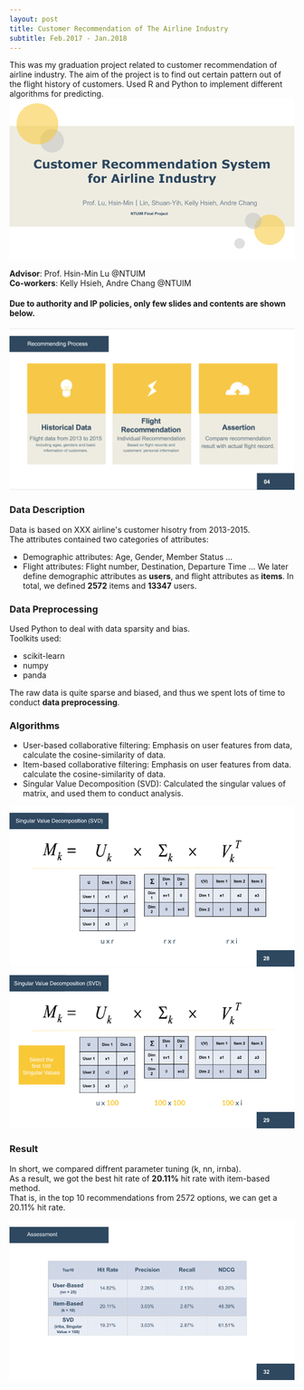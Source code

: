 ```yaml
---
layout: post
title: Customer Recommendation of The Airline Industry
subtitle: Feb.2017 - Jan.2018
---
```

This was my graduation project related to customer recommendation of airline industry.
The aim of the project is to find out certain pattern out of the flight history of customers.
Used R and Python to implement different algorithms for predicting.
![image-title-here](/img/Cover.jpg)   

**Advisor**: Prof. Hsin-Min Lu @NTUIM  
**Co-workers**: Kelly Hsieh, Andre Chang @NTUIM  

#### Due to authority and IP policies, only few slides and contents are shown below.
![image-title-here](/img/Pic1.png)  

### Data Description
Data is based on XXX airline's customer hisotry from 2013-2015.  
The attributes contained two categories of attributes:  
- Demographic attributes: Age, Gender, Member Status ...   
- Flight attributes: Flight number, Destination, Departure Time ... 
We later define demographic attributes as **users**, and flight attributes as **items**.
In total, we defined **2572** items and **13347** users.  

### Data Preprocessing
Used Python to deal with data sparsity and bias.  
Toolkits used:
- scikit-learn
- numpy
- panda  
  
The raw data is quite sparse and biased, and thus we spent lots of time to conduct **data preprocessing**.   

### Algorithms
- User-based collaborative filtering: Emphasis on user features from data, calculate the cosine-similarity of data.  
- Item-based collaborative filtering: Emphasis on user features from data. calculate the cosine-similarity of data.  
- Singular Value Decomposition (SVD): Calculated the singular values of matrix, and used them to conduct analysis.

![image-title-here](/img/SVD1.png)  
![image-title-here](/img/SVD2.png)  

### Result  
In short, we compared diffrent parameter tuning (k, nn, irnba).  
As a result, we got the best hit rate of **20.11%** hit rate with item-based method.  
That is, in the top 10 recommendations from 2572 options, we can get a 20.11% hit rate.  

![image-title-here](/img/assessment.png) 
